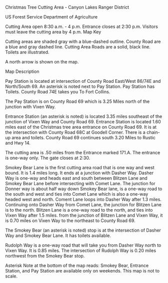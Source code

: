 Christmas Tree Cutting Area - Canyon Lakes Ranger District

US Forest Service Department of Agriculture

Cutting Area open 8:30 a.m. - 4 p.m. Entrance closes at 2:30 p.m.
Visitors must leave the cutting area by 4 p.m.
Map Key

Cutting areas are shaded gray with a blue-dashed outline.
County Road are a blue and gray dashed line.
Cutting Area Roads are a solid, black line.
Toilets are illustrated.

A north arrow is shown on the map.

Map Description

Pay Station is located at intersection of County Road East/West 86/74E and North/South 69. An asterisk is noted next to Pay Station.
Pay Station has Toilets. County Road 74E takes you To Fort Collins. 

The Pay Station is on County Road 69 which is 3.25 Miles north of the junction with Vixen Way. 


Entrance Station (an asterisk is noted) is located 3.35 miles southeast of the junction of Vixen Way and County Road 69.
Entrance Station is located 1.60 miles east of the Christmas tree area entrance on County Road 69. It is at the intersection with County Road 68C at Goodell Corner. There is a chain-up area and toilets. County Road 69 continues south 3.20 Miles to Rustic and Hwy 14.


The cutting area is .50 miles from the Entrance marked 171.A. The entrance is one-way only. The gate closes at 2:30.

Smokey Bear Lane is the first cutting area road that is one way and west bound. It is 1.4 miles long. It ends at a junction with Dasher Way. Dasher Way is one-way and heads east and south between Blitzen Lane and Smokey Bear Lane before intersecting with Comet Lane. The junction for Donner way is about half way down Smokey Bear lane, is a one-way road to the south and west and ties into Comet Lane which is also a one-way headed west and north. Coment Lane loops into Dasher Way after 1.3 miles. Continuing onto Dasher Way from Comet Lane, the junction for Blitzen Lane is to the north. Blitzen Lane is a one-way road to the north, and ties into Vixen Way after 1.5 miles. from the junction of Blitzen Lane and Vixen Way, it is 0.70 miles on Vixen Way to the northeast to County Road 69.

The Smokey Bear (an asterisk is noted) stop is at the intersection of Dasher Way and Smokey Bear Lane. It has toilets available. 

Rudolph Way is a one-way road that will take you from Dasher Way north to Vixen Way. It is 0.85 miles. The intersection of Rudolph Way is 0.20 miles northwest from the Smokey Bear stop.


Asterisk Note at the bottom of the map reads: Smokey Bear, Entrance Station, and Pay Station are available only on weekends. This map is not to scale.


